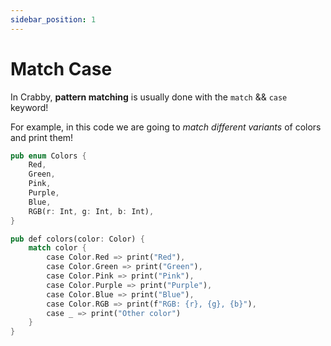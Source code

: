 ```yaml
---
sidebar_position: 1
---
```


# Match Case

In Crabby, **pattern matching** is usually done with the `match` && `case` keyword!

For example, in this code we are going to *match different variants* of colors and print them!

```rs
pub enum Colors {
    Red,
    Green,
    Pink,
    Purple,
    Blue,
    RGB(r: Int, g: Int, b: Int),
}

pub def colors(color: Color) {
    match color {
        case Color.Red => print("Red"),
        case Color.Green => print("Green"),
        case Color.Pink => print("Pink"),
        case Color.Purple => print("Purple"),
        case Color.Blue => print("Blue"),
        case Color.RGB => print(f"RGB: {r}, {g}, {b}"),
        case _ => print("Other color")
    }
}
```
